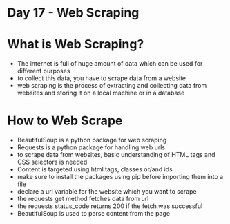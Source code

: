 # Day 17 - Web Scraping

# What is Web Scraping?

- The internet is full of huge amount of data which can be used for different purposes
- to collect this data, you have to scrape data from a website
- web scraping is the process of extracting and collecting data from websites and storing it on a local machine or in a database

# How to Web Scrape

- BeautifulSoup is a python package for web scraping
- Requests is a python package for handling web urls
- to scrape data from websites, basic understanding of HTML tags and CSS selectors is needed
- Content is targeted using html tags, classes or/and ids
- make sure to install the packages using pip before importing them into a file
- declare a url variable for the website which you want to scrape
- the requests get method fetches data from url
- the requests status_code returns 200 if the fetch was successful
- BeautifulSoup is used to parse content from the page

